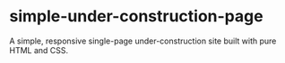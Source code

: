 # simple-under-construction-page
A simple, responsive single-page under-construction site built with pure HTML and CSS.
